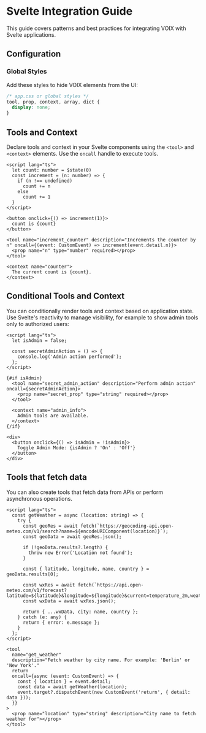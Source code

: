 # Svelte Integration Guide

This guide covers patterns and best practices for integrating VOIX with Svelte applications.

## Configuration

### Global Styles

Add these styles to hide VOIX elements from the UI:

```css
/* app.css or global styles */
tool, prop, context, array, dict {
  display: none;
}
```

## Tools and Context

Declare tools and context in your Svelte components using the `<tool>` and `<context>` elements. Use the `oncall` handle to execute tools.

```svelte
<script lang="ts">
  let count: number = $state(0)
  const increment = (n: number) => {
    if (n !== undefined)
      count += n
    else
      count += 1
  }
</script>

<button onclick={() => increment(1)}>
  count is {count}
</button>

<tool name="increment_counter" description="Increments the counter by n" oncall={(event: CustomEvent) => increment(event.detail.n)}>
  <prop name="n" type="number" required></prop>
</tool>

<context name="counter">
  The current count is {count}.
</context>
```

## Conditional Tools and Context
You can conditionally render tools and context based on application state. Use Svelte's reactivity to manage visibility, for example to show admin tools only to authorized users:

```svelte
<script lang="ts">
  let isAdmin = false;

  const secretAdminAction = () => {
    console.log('Admin action performed');
  };
</script>

{#if isAdmin}
  <tool name="secret_admin_action" description="Perform admin action" oncall={secretAdminAction}>
    <prop name="secret_prop" type="string" required></prop>
  </tool>

  <context name="admin_info">
    Admin tools are available.
  </context>
{/if}

<div>
  <button onclick={() => isAdmin = !isAdmin}>
    Toggle Admin Mode: {isAdmin ? 'On' : 'Off'}
  </button>
</div>
```

## Tools that fetch data
You can also create tools that fetch data from APIs or perform asynchronous operations.

```svelte
<script lang="ts">
  const getWeather = async (location: string) => {
    try {
      const geoRes = await fetch(`https://geocoding-api.open-meteo.com/v1/search?name=${encodeURIComponent(location)}`);
      const geoData = await geoRes.json();

      if (!geoData.results?.length) {
        throw new Error('Location not found');
      }

      const { latitude, longitude, name, country } = geoData.results[0];

      const wxRes = await fetch(`https://api.open-meteo.com/v1/forecast?latitude=${latitude}&longitude=${longitude}&current=temperature_2m,weather_code&daily=weather_code,temperature_2m_max,temperature_2m_min&timezone=auto`);
      const wxData = await wxRes.json();

      return { ...wxData, city: name, country };
    } catch (e: any) {
      return { error: e.message };
    }
  };
</script>

<tool
  name="get_weather"
  description="Fetch weather by city name. For example: 'Berlin' or 'New York'."
  return
  oncall={async (event: CustomEvent) => {
    const { location } = event.detail;
    const data = await getWeather(location);
    event.target?.dispatchEvent(new CustomEvent('return', { detail: data }));
  }}
>
  <prop name="location" type="string" description="City name to fetch weather for"></prop>
</tool>
```


<!--@include: @/voix_context.md -->